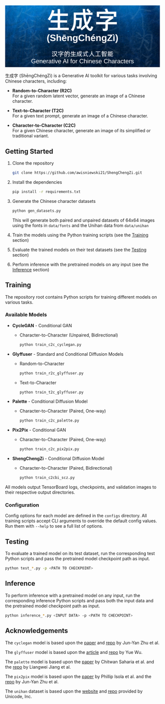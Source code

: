 ![ShengChengZi Logo](ShengChengZi.png)

生成字 (ShēngChéngZì) is a Generative AI toolkit for various tasks involving Chinese characters, including:

- **Random-to-Character (R2C)**  
For a given random latent vector, generate an image of a Chinese character.

- **Text-to-Character (T2C)**  
For a given text prompt, generate an image of a Chinese character.

- **Character-to-Character (C2C)**  
For a given Chinese character, generate an image of its simplified or traditional variant.

## Getting Started

1. Clone the repository

    ```bash
    git clone https://github.com/awisniewski21/ShengChengZi.git
    ```

2. Install the dependencies

    ```bash
    pip install -r requirements.txt
    ```

3. Generate the Chinese character datasets

    ```bash
    python gen_datasets.py
    ```

    This will generate both paired and unpaired datasets of 64x64 images using the fonts in `data/fonts` and the Unihan data from `data/unihan`

4. Train the models using the Python training scripts (see the [Training](#Training) section)
5. Evaluate the trained models on their test datasets (see the [Testing](#Testing) section)
6. Perform inference with the pretrained models on any input (see the [Inference](#Inference) section)

## Training

The repository root contains Python scripts for training different models on various tasks.

### Available Models

- **CycleGAN** - Conditional GAN
  - Character-to-Character (Unpaired, Bidirectional)

    ```bash
    python train_c2c_cyclegan.py
    ```

- **Glyffuser** - Standard and Conditional Diffusion Models
  - Random-to-Character

    ```bash
    python train_r2c_glyffuser.py
    ```

  - Text-to-Character

    ```bash
    python train_t2c_glyffuser.py
    ```

- **Palette** - Conditional Diffusion Model
  - Character-to-Character (Paired, One-way)

    ```bash
    python train_c2c_palette.py
    ```

- **Pix2Pix** - Conditional GAN
  - Character-to-Character (Paired, One-way)

    ```bash
    python train_c2c_pix2pix.py
    ```

- **ShengChengZi** - Conditional Diffusion Model
  - Character-to-Character (Paired, Bidirectional)

    ```bash
    python train_c2cbi_scz.py
    ```

All models output TensorBoard logs, checkpoints, and validation images to their respective output directories.

### Configuration

Config options for each model are defined in the `configs` directory. All training scripts accept CLI arguments to override the default config values. Run them with `--help` to see a full list of options.

## Testing

To evaluate a trained model on its test dataset, run the corresponding test Python scripts and pass the pretrained model checkpoint path as input.

```bash
python test_*.py -p <PATH TO CHECKPOINT>
```

## Inference

To perform inference with a pretrained model on any input, run the corresponding inference Python scripts and pass both the input data and the pretrained model checkpoint path as input.

```bash
python inference_*.py <INPUT DATA> -p <PATH TO CHECKPOINT>
```

## Acknowledgements

The `cyclegan` model is based upon the [paper](https://arxiv.org/abs/1703.10593) and [repo](https://github.com/junyanz/pytorch-CycleGAN-and-pix2pix) by Jun-Yan Zhu et al.

The `glyffuser` model is based upon the [article](https://yue-here.com/posts/glyffuser/) and [repo](https://github.com/yue-here/glyffuser/tree/main) by Yue Wu.

The `palette` model is based upon the [paper](https://arxiv.org/pdf/2111.05826) by Chitwan Saharia et al. and the [repo](https://github.com/Janspiry/Palette-Image-to-Image-Diffusion-Models) by Liangwei Jiang et al.

The `pix2pix` model is based upon the [paper](https://arxiv.org/pdf/1611.07004) by Phillip Isola et al. and the [repo](https://github.com/junyanz/pytorch-CycleGAN-and-pix2pix) by Jun-Yan Zhu et al.

The `unihan` dataset is based upon the [website](https://www.unicode.org/charts/unihan.html) and [repo](https://github.com/unicode-org/unihan-database) provided by Unicode, Inc.
